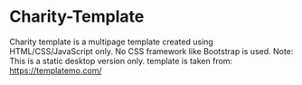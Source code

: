 # Charity-Template
Charity template is a multipage template created using HTML/CSS/JavaScript only. No CSS framework like Bootstrap is used. Note: This is a static desktop version only. template is taken from: https://templatemo.com/
